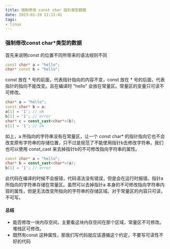 ```yaml
---
title: 强制修改 const char 指针类型数据
date: 2023-01-19 11:11:41
tags:
- linux
---
```


### 强制修改const char*类型的数据

首先来说明const 的位置不同所带来的语法规则不同

```c++
const char* a = "hello";
char* const b = "hello";
```

const 放在 * 号的前面，代表指针指向的内容不变，const 放在 * 号的后面，代表指针的指向不能改变。且在编译时 "hello" 会放在常量区。常量区的变量只可读不可修改。

```c++
char* a = "hello";
const char* b = a;
a[1] = '1'; // ok
b[1] = '1'; // error
char* c = const_cast<char*>(b);
c[1] = '1'; // ok
```

如上，a 所指向的字符串没有在常量区，让一个 const char* 的指针指向它也不会改变原有字符串的存储位置，只不过是规范了不能使用指针b去修改字符串。我们也可以使用 const_cast 来去掉指针b的不可修改指向字符串的属性。

```c++
const char* a = "hello";
char* b = const_cast<char*>(a);
b[1] = '1'; // error
```

 此代码在编译的时候不会报错，代码语法没有错误，但是会在运行时报错。指针a 所指向的字符串存储在常量区。虽然可以去掉指针a 本身的不可修改指向字符串内容的属性，但是无法改变所指向的字符串的存储区域。对于常量区的内容只可读，不可写。

#### 总结

- 能否修改一块内存空间，主要看这块内存空间在那个区域，常量区不可修改。堆栈区可修改。
- 既然有const 这种属性，那我们写代码就应该遵循这个约定，不要写可读性不好的代码